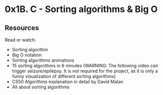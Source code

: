 # 0x1B. C - Sorting algorithms & Big O
## Resources
Read or watch:

+ Sorting algorithm
+ Big O notation
+ Sorting algorithms animations
+ 15 sorting algorithms in 6 minutes (WARNING: The following video can trigger seizure/epilepsy. It is not required for the project, as it is only a funny visualization of different sorting algorithms)
+ CS50 Algorithms explanation in detail by David Malan
+ All about sorting algorithms
